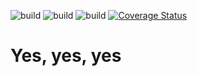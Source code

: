 ![build](https://img.shields.io/github/actions/workflow/status/cerfical/example-actions-2/build.yml?label=build)
![build](https://img.shields.io/github/actions/workflow/status/cerfical/example-actions-2/lint.yml?label=lint)
![build](https://img.shields.io/github/actions/workflow/status/cerfical/example-actions-2/test.yml?label=test)
[![Coverage Status](https://coveralls.io/repos/github/cerfical/example-actions/badge.svg?branch=main)](https://coveralls.io/github/cerfical/example-actions?branch=main)

# Yes, yes, yes
